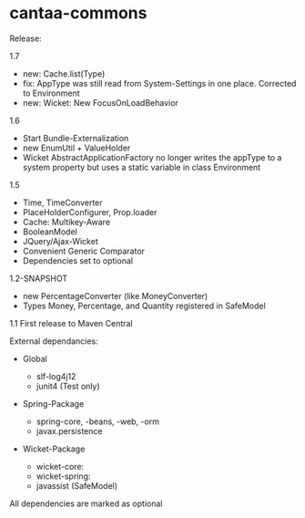 cantaa-commons
==============
Release:

1.7
- new: Cache.list(Type)
- fix: AppType was still read from System-Settings in one place. Corrected to Environment
- new: Wicket: New FocusOnLoadBehavior

1.6
- Start Bundle-Externalization
- new EnumUtil + ValueHolder
- Wicket AbstractApplicationFactory no longer writes the appType to a system property but uses a static variable in class Environment

1.5
- Time, TimeConverter
- PlaceHolderConfigurer, Prop.loader
- Cache: Multikey-Aware
- BooleanModel
- JQuery/Ajax-Wicket
- Convenient Generic Comparator
- Dependencies set to optional

1.2-SNAPSHOT
  - new PercentageConverter (like MoneyConverter)
  - Types Money, Percentage, and Quantity registered in SafeModel

1.1
  First release to Maven Central

External dependancies:
- Global
  * slf-log4j12
  * junit4 (Test only)

- Spring-Package
  * spring-core, -beans, -web, -orm
  * javax.persistence

- Wicket-Package
  * wicket-core:
  * wicket-spring:
  * javassist (SafeModel)

All dependencies are marked as optional
